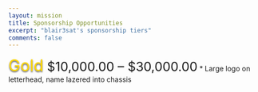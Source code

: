 ```yaml
---
layout: mission
title: Sponsorship Opportunities
excerpt: "blair3sat's sponsorship tiers"
comments: false
---
```



<div style="font-size:24pt;color:Gold;display:inline;text-shadow:0px 2px 3px #555;">Gold</div><div style="font-size:19pt;display:inline;">  $10,000.00 – $30,000.00</div>
* Large logo on letterhead, name lazered into chassis
